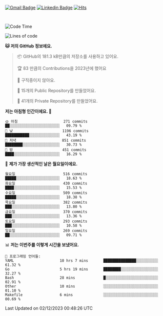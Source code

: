 [![Gmail Badge](https://img.shields.io/badge/-725psh@gmail.com-c14438?style=flat&logo=Gmail&logoColor=white&link=mailto:725psh@gmail.com)](mailto:725psh@gmail.com) 
[![Linkedin Badge](https://img.shields.io/badge/-soohanpark-0072b1?style=flat&logo=Linkedin&logoColor=white&link=https://www.linkedin.com/in/soohanpark/)](https://www.linkedin.com/in/soohanpark/) 
[![Hits](https://hits.seeyoufarm.com/api/count/incr/badge.svg?url=https%3A%2F%2Fgithub.com%2FSoohan-Park&count_bg=%23000000&title_bg=%23828282&icon=gradle.svg&icon_color=%23FFFFFF&title=Visited&edge_flat=false)](https://hits.seeyoufarm.com)  

<br />

<!--START_SECTION:waka-->
![Code Time](http://img.shields.io/badge/Code%20Time-1%2C496%20hrs%2030%20mins-blue)

![Lines of code](https://img.shields.io/badge/%EC%A0%80%EB%8A%94%20%EC%97%AC%ED%83%9C%EA%B9%8C%EC%A7%80%20-6.2%20million%20%EC%A4%84%EC%9D%98%20%EC%BD%94%EB%93%9C%EB%A5%BC%20%EC%9E%91%EC%84%B1%ED%96%88%EC%96%B4%EC%9A%94.-blue)

**🐱 저의 GitHub 정보에요.** 

> 📦 GitHub의 181.3 kB만큼의 저장소를 사용하고 있어요. 
 > 
> 🏆 83 만큼의 Contributions을 2023년에 했어요
 > 
> 🚫 구직중이지 않아요.
 > 
> 📜 15개의 Public Repository를 만들었어요. 
 > 
> 🔑 41개의 Private Repository를 만들었어요. 
 > 
**저는 아침형 인간이에요. 🐤** 

```text
🌞 아침                     271 commits         ██░░░░░░░░░░░░░░░░░░░░░░░   09.79 % 
🌆 낮　                     1196 commits        ███████████░░░░░░░░░░░░░░   43.19 % 
🌃 저녁                     851 commits         ████████░░░░░░░░░░░░░░░░░   30.73 % 
🌙 밤　                     451 commits         ████░░░░░░░░░░░░░░░░░░░░░   16.29 % 
```
📅 **제가 가장 생산적인 날은 월요일이에요.** 

```text
월요일                      516 commits         █████░░░░░░░░░░░░░░░░░░░░   18.63 % 
화요일                      430 commits         ████░░░░░░░░░░░░░░░░░░░░░   15.53 % 
수요일                      509 commits         █████░░░░░░░░░░░░░░░░░░░░   18.38 % 
목요일                      382 commits         ███░░░░░░░░░░░░░░░░░░░░░░   13.80 % 
금요일                      370 commits         ███░░░░░░░░░░░░░░░░░░░░░░   13.36 % 
토요일                      293 commits         ███░░░░░░░░░░░░░░░░░░░░░░   10.58 % 
일요일                      269 commits         ██░░░░░░░░░░░░░░░░░░░░░░░   09.71 % 
```


📊 **저는 이번주를 이렇게 시간을 보냈어요.** 

```text
💬 프로그래밍 언어들: 
YAML                     10 hrs 7 mins       ███████████████░░░░░░░░░░   61.32 % 
Go                       5 hrs 19 mins       ████████░░░░░░░░░░░░░░░░░   32.27 % 
Bash                     28 mins             █░░░░░░░░░░░░░░░░░░░░░░░░   02.91 % 
Other                    10 mins             ░░░░░░░░░░░░░░░░░░░░░░░░░   01.10 % 
Makefile                 6 mins              ░░░░░░░░░░░░░░░░░░░░░░░░░   00.69 % 
```


 Last Updated on 02/12/2023 00:48:26 UTC
<!--END_SECTION:waka-->
